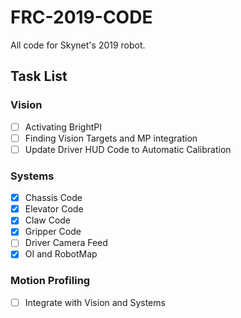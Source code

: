 # FRC-2019-CODE
All code for Skynet's 2019 robot.
## Task List
### Vision
- [ ] Activating BrightPI
- [ ] Finding Vision Targets and MP integration 
- [ ] Update Driver HUD Code to Automatic Calibration
### Systems
- [x] Chassis Code
- [x] Elevator Code
- [x] Claw Code
- [x] Gripper Code
- [ ] Driver Camera Feed
- [x] OI and RobotMap 
### Motion Profiling
- [ ] Integrate with Vision and Systems